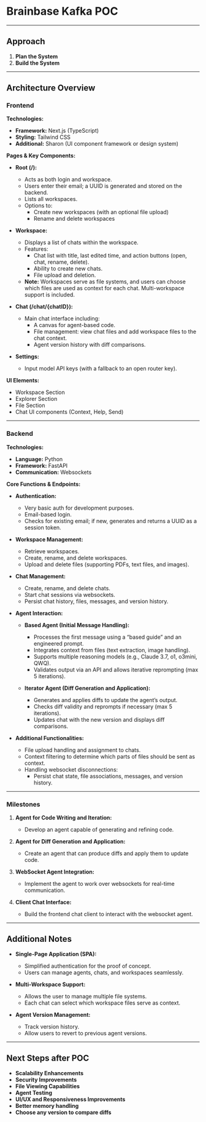 # Brainbase Kafka POC

---

## Approach

1. **Plan the System**
2. **Build the System**

---

## Architecture Overview

### Frontend

**Technologies:**
- **Framework:** Next.js (TypeScript)
- **Styling:** Tailwind CSS
- **Additional:** Sharon (UI component framework or design system)

**Pages & Key Components:**

- **Root (/):**
  - Acts as both login and workspace.
  - Users enter their email; a UUID is generated and stored on the backend.
  - Lists all workspaces.
  - Options to:
    - Create new workspaces (with an optional file upload)
    - Rename and delete workspaces

- **Workspace:**
  - Displays a list of chats within the workspace.
  - Features:
    - Chat list with title, last edited time, and action buttons (open, chat, rename, delete).
    - Ability to create new chats.
    - File upload and deletion.
  - **Note:** Workspaces serve as file systems, and users can choose which files are used as context for each chat. Multi-workspace support is included.

- **Chat (/chat/{chatID}):**
  - Main chat interface including:
    - A canvas for agent-based code.
    - File management: view chat files and add workspace files to the chat context.
    - Agent version history with diff comparisons.

- **Settings:**
  - Input model API keys (with a fallback to an open router key).

**UI Elements:**
- Workspace Section
- Explorer Section
- File Section
- Chat UI components (Context, Help, Send)

---

### Backend

**Technologies:**
- **Language:** Python
- **Framework:** FastAPI
- **Communication:** Websockets

**Core Functions & Endpoints:**

- **Authentication:**
  - Very basic auth for development purposes.
  - Email-based login.
  - Checks for existing email; if new, generates and returns a UUID as a session token.

- **Workspace Management:**
  - Retrieve workspaces.
  - Create, rename, and delete workspaces.
  - Upload and delete files (supporting PDFs, text files, and images).

- **Chat Management:**
  - Create, rename, and delete chats.
  - Start chat sessions via websockets.
  - Persist chat history, files, messages, and version history.

- **Agent Interaction:**
  - **Based Agent (Initial Message Handling):**
    - Processes the first message using a “based guide” and an engineered prompt.
    - Integrates context from files (text extraction, image handling).
    - Supports multiple reasoning models (e.g., Claude 3.7, o1, o3mini, QWQ).
    - Validates output via an API and allows iterative reprompting (max 5 iterations).
  
  - **Iterator Agent (Diff Generation and Application):**
    - Generates and applies diffs to update the agent’s output.
    - Checks diff validity and reprompts if necessary (max 5 iterations).
    - Updates chat with the new version and displays diff comparisons.

- **Additional Functionalities:**
  - File upload handling and assignment to chats.
  - Context filtering to determine which parts of files should be sent as context.
  - Handling websocket disconnections:
    - Persist chat state, file associations, messages, and version history.

---

### Milestones

1. **Agent for Code Writing and Iteration:**
   - Develop an agent capable of generating and refining code.

2. **Agent for Diff Generation and Application:**
   - Create an agent that can produce diffs and apply them to update code.

3. **WebSocket Agent Integration:**
   - Implement the agent to work over websockets for real-time communication.

4. **Client Chat Interface:**
   - Build the frontend chat client to interact with the websocket agent.

---

## Additional Notes

- **Single-Page Application (SPA):**
  - Simplified authentication for the proof of concept.
  - Users can manage agents, chats, and workspaces seamlessly.

- **Multi-Workspace Support:**
  - Allows the user to manage multiple file systems.
  - Each chat can select which workspace files serve as context.

- **Agent Version Management:**
  - Track version history.
  - Allow users to revert to previous agent versions.

---

## Next Steps after POC

- **Scalability Enhancements**
- **Security Improvements**
- **File Viewing Capabilities**
- **Agent Testing**
- **UI/UX and Responsiveness Improvements**
- **Better memory handling**
- **Choose any version to compare diffs**
